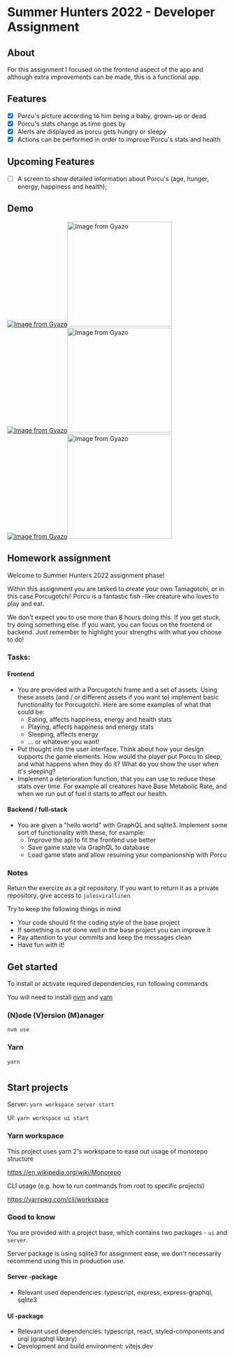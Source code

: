 # Summer Hunters 2022 - Developer Assignment

## About

For this assignment I focused on the frontend aspect of the app and although extra improvements can be made, this is a functional app.

## Features

- [x] Porcu's picture according to him being a baby, grown-up or dead
- [x] Porcu's stats change as time goes by
- [x] Alerts are displayed as porcu gets hungry or sleepy
- [x] Actions can be performed in order to improve Porcu's stats and health

## Upcoming Features

- [ ] A screen to show detailed information about Porcu's (age, hunger, energy, happiness and health);

## Demo

<a href="https://gyazo.com/848567123265418778569b7be4720dda"><img src="https://i.gyazo.com/848567123265418778569b7be4720dda.gif" alt="Image from Gyazo"><img href="https://gyazo.com/848567123265418778569b7be4720dda"><img src="https://i.gyazo.com/848567123265418778569b7be4720dda.gif" alt="Image from Gyazo" alt="Gif showing the app start-up" width="240"/></a>&nbsp; &nbsp; &nbsp;
<a href="https://gyazo.com/2ce8f6ffe056b5999906ee50219ef922"><img src="https://i.gyazo.com/2ce8f6ffe056b5999906ee50219ef922.gif" alt="Image from Gyazo" /><img href="https://gyazo.com/2ce8f6ffe056b5999906ee50219ef922"><img src="https://i.gyazo.com/2ce8f6ffe056b5999906ee50219ef922.gif" alt="Image from Gyazo" alt="Gif showing the activities Porcu can do to improve his stats and health" width="240"/></a>&nbsp; &nbsp; &nbsp;
<a href="https://gyazo.com/d0ea2dfa6428c5bd322ba5752026e1b4"><img src="https://i.gyazo.com/d0ea2dfa6428c5bd322ba5752026e1b4.gif" alt="Image from Gyazo"><img href="https://gyazo.com/d0ea2dfa6428c5bd322ba5752026e1b4"><img src="https://i.gyazo.com/d0ea2dfa6428c5bd322ba5752026e1b4.gif" alt="Image from Gyazo" alt="Gif showing what happens when Porcu's health goes to 0" width="240"/></a></pre>
</br>

## Homework assignment

Welcome to Summer Hunters 2022 assignment phase!

Within this assignment you are tasked to create your own Tamagotchi, or in this case Porcugotchi! Porcu is a fantastic fish -like creature who loves to play and eat.

We don't expect you to use more than 8 hours doing this. If you get stuck, try doing something else. If you want, you can focus on the frontend or backend. Just remember to highlight your strengths with what you choose to do!

### Tasks:

#### Frontend

- You are provided with a Porcugotchi frame and a set of assets. Using these assets (and / or different assets if you want to) implement basic functionality for Porcugotchi. Here are some examples of what that could be:
  - Eating, affects happiness, energy and health stats
  - Playing, affects happiness and energy stats
  - Sleeping, affects energy
  - ... or whatever you want!
- Put thought into the user interface. Think about how your design supports the game elements. How would the player put Porcu to sleep, and what happens when they do it? What do you show the user when it's sleeping?
- Implement a deterioration function, that you can use to reduce these stats over time. For example all creatures have Base Metabolic Rate, and when we run out of fuel it starts to affect our health.

#### Backend / full-stack

- You are given a "hello world" with GraphQL and sqlite3. Implement some sort of functionality with these, for example:
  - Improve the api to fit the frontend use better
  - Save game state via GraphQL to database
  - Load game state and allow resuming your companionship with Porcu

### Notes

Return the exercize as a git repository. If you want to return it as a private repository, give access to `julesvirallinen`.

Try to keep the following things in mind

- Your code should fit the coding style of the base project
- If something is not done well in the base project you can improve it
- Pay attention to your commits and keep the messages clean
- Have fun with it!

## Get started

To install or activate required dependencies, run following commands

You will need to install [nvm](https://github.com/nvm-sh/nvm#installing-and-updating) and [yarn](https://classic.yarnpkg.com/lang/en/docs/install)

### (N)ode (V)ersion (M)anager

`nvm use`

### Yarn

`yarn`

#

## Start projects

Server:
`yarn workspace server start`

UI:
`yarn workspace ui start`

### Yarn workspace

This project uses yarn 2's workspace to ease out usage of monorepo structure

https://en.wikipedia.org/wiki/Monorepo

CLI usage (e.g. how to run commands from root to specific projects)

https://yarnpkg.com/cli/workspace

### Good to know

You are provided with a project base, which contains two packages - `ui` and `server`.

Server package is using sqlite3 for assignment ease, we don't necessarily recommend using this in production use.

#### Server -package

- Relevant used dependencies: typescript, express, express-graphql, sqlite3

#### UI -package

- Relevant used dependencies: typescript, react, styled-components and urql (graphql library)
- Development and build environment: vitejs.dev
